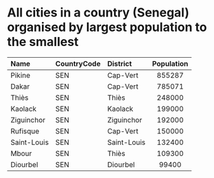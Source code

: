 # All cities in a country (Senegal) organised by largest population to the smallest

| Name | CountryCode | District | Population |
| :--- | :--- | :--- | :---: |
|Pikine|SEN|Cap-Vert|855287|
|Dakar|SEN|Cap-Vert|785071|
|Thiès|SEN|Thiès|248000|
|Kaolack|SEN|Kaolack|199000|
|Ziguinchor|SEN|Ziguinchor|192000|
|Rufisque|SEN|Cap-Vert|150000|
|Saint-Louis|SEN|Saint-Louis|132400|
|Mbour|SEN|Thiès|109300|
|Diourbel|SEN|Diourbel|99400|
